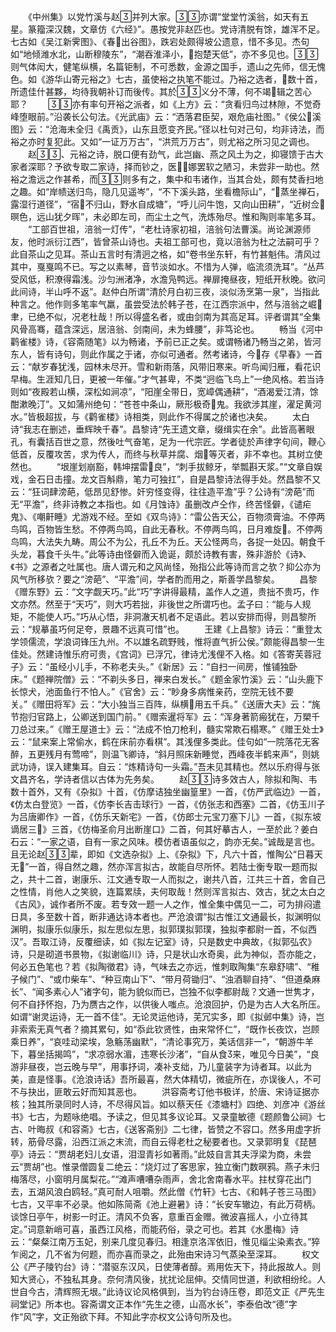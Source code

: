 <!-- { "loadSidebar": true } -->
　　《中州集》以党竹溪与赵并列大家。亦谓“堂堂竹溪翁，如天有五星。篆籀深汉魏，文章仿《六经》”。愚按党非赵匹也。党诗清脱有馀，雄浑不足。七古如《吴江新霁图》、《春出谷图》，跌宕处颇得坡公遗意，惜不多见。杰句如“地倾潍水北，山断穆陵东”，“潮吞淮泽小，抱楚天低”，亦不多见也。则气体闳大，健笔纵横，名篇钜制，不可悉数，金源之国手，遗山之先师，信无愧色。如《游华山寄元裕之》七古，虽使裕之执笔不能过。乃裕之选者，数十首，所遗佳什甚夥，均待我朝补订而後传。其於义分不薄，何不竭辑之苦心耶？
　　亦有率句开裕之派者，如《上方》云：“贪看归鸟过林隙，不觉奇峰堕眼前。”沿袭长公句法。《光武庙》云：“洒落君臣契，艰危庙社图。”《侯公溪图》云：“沧海未全归《禹贡》，山东且愿变齐民。”径以杜句对己句，均非诗法，而裕之亦时复犯此。又如“一证万万古”，“洪荒万万古”，则尤裕之所习见之调也。
　　赵、元裕之诗，脱口便有劲气，此岂幽、燕之风土为之，抑寝馈于古大家者深耶？予欲专取二家诗，择而钞之，医娜罢软之陋习，未尝非一助也。然裕之澹远之作甚希，而则多有之，集中和韦诸作，当其合处，颇有焚香扫地之趣。如“岸帻送归鸟，隐几见遥岑”，“不下溪头路，坐看檐际山”，“蒸坐禅石，露湿行道径”，“宿不归山，野水自成塘”，“呼儿问牛饱，又向山田耕”，“近树佥暝色，远山犹夕晖”，未必即左司，而尘土之气，洗炼殆尽。惟和陶则率笔多耳。
　　“工部百世祖，涪翁一灯传”，“老杜诗家初祖，涪翁句法曹溪。尚论渊源师友，他时派衍江西”，皆曾茶山诗也。夫祖工部可也，竟以涪翁为杜之法嗣可乎？此自茶山之见耳。茶山五言时有清迥之格，如“卷书坐东轩，有竹甚魁伟。清风过其中，戛戛鸣不已。写之以素琴，音节淡如水。不惜为人弹，临流须洗耳”。“丛芦受风低，积潦得霜浅。沙匀洲渚净，水澹凫鸭远。禅扉掩昼夜，短纸开秋晚。欲问此间诗，半山呼不返”。赵仲白所谓“清於月白初三夜，淡似汤烹第一泉”，当指此种言之。他作则多笔率气羸，虽尝受法於韩子苍，在江西宗派中，然与涪翁之崛聿，已绝不似，况老杜哉！所以得盛名者，或由剑南为其高足耳。评者谓其“全集风骨高骞，蕴含深远，居涪翁、剑南间，未为蜂腰”，非笃论也。
　　畅当《河中鹳雀楼》诗，《容斋随笔》以为畅诸，予前已正之矣。或谓畅诸乃畅当之弟，皆河东人，皆有诗句，则此作属之于诸，亦似可通者。然考诸诗，今存《早春》一首云：“献岁春犹浅，园林未尽开。雪和新雨落，风带旧寒来。听鸟闻归雁，看花识早梅。生涯知几日，更被一年催。”才气甚卑，不类“迥临飞鸟上”一绝风格。若当诗则如“夜殿若山横，深松如涧凉”，“阳崖全带日，宽嶂偶通耕”，“酒渴爱江清，馀酣漱晚汀”。又如蒲州绝句：“苍苍中条山，厥形极奇鬼。我欲涉其崖，濯足黄河水。”皆极超拔，与《鹳雀楼》诗相类，则此作不得属之於诸也决矣。
　　太白诗“我志在删述，垂辉映千春”。昌黎诗“先王遗文章，缀缉实在余”。此皆高著眼孔，有囊括百世之意，然後吐气奋笔，足为一代宗匠。学者徒於声律字句间，鞭心低首，反覆攻苦，求为传人，而终与秋草并腐、烟等灭者，非不幸也。其树立使然也。
　　“垠崖划崩豁，韩坤摆雷良”，“刺手拔鲸牙，举瓢斟天浆。”“文章自娱戏，金石日击撞。龙文百斛鼎，笔力可独扛”，自是昌黎诗法得手处。然昌黎不又云：“狂词肆滂葩，低昂见舒惨。奸穷怪变得，往往造平澹”乎？公诗有“滂葩”而无“平澹”，终非诗教之本指也。如《月蚀诗》虽删改卢仝作，终苦怪僻，《谴疟鬼》、《嘲鼾睡》尤游戏不经。至如《双鸟诗》：“雷公告天公，百物须膏油。不停两鸟鸣，百物皆生愁。不停两鸟鸣，自此无春秋。不停两鸟鸣，日月难旋。不停两鸟鸣，大法失九畴。周公不为公，孔丘不为丘。天公怪两鸟，各捉一处囚。朝食千头龙，暮食千头牛。”此等诗由怪僻而入诡诞，颇於诗教有害，殊非游於《诗》、《书》之源者之吐属也。唐人谓元和之风尚怪，殆指公此等诗而言之欤？抑公亦为风气所移欤？要之“滂葩”、“平澹”间，学者酌而用之，斯善学昌黎矣。
　　昌黎《赠东野》云：“文字觑天巧。”此“巧”字讲得最精，盖作人之道，贵拙不贵巧，作文亦然。然至于“天巧”，则大巧若拙，非後世之所谓巧也。孟子曰：“能与人规矩，不能使人巧。”巧从心悟，非洞澈天机者不足语此。若以安排而得，则昌黎所云：“规摹虽巧何足夸，景趣不远真可惜”也。
　　王建《上昌黎》诗云：“重登太学领儒流，学浪词锋压九州。不以雄名疏野贱，惟将直气折公侯。”颇能得昌黎一生佳处。然建诗惟乐府可贵，《宫词》已浮冗，律诗尤浅俚不入格。如《答寄芙蓉冠子》云：“虽经小儿手，不称老夫头。”《新居》云：“自扫一间房，惟铺独卧床。”《题禅院僧》云：“不剃头多日，禅来白发长。”《题金家竹溪》云：“山头鹿下长惊犬，池面鱼行不怕人。”《官舍》云：“眇身多病惟亲药，空院无钱不要关。”《赠田将军》云：“大小独当三百阵，纵横用五千兵。”《送唐大夫》云：“旄节抱归官路上，公卿送到国门前。”《赠索暹将军》云：“浑身著箭瘢犹在，万槊千刀总过来。”《赠王屋道士》云：“法成不怕刀枪利，髓实常欺石榻寒。”《赠王处士》云：“鼠来案上常偷水，鹤在床前亦看棋”。其浅俚多类此。佳句如“一院落花无客醉，五更残月有莺啼”，则温飞卿诗，“斜月照床新睡觉，西峰夜半鹤来声”，则姚武功诗，误入建集耳。自云：“炼精诗句一头霜。”吾未见其精也。然以乐府得与张文昌齐名，学诗者信以古体为先务矣。
　　赵诗多效古人，除拟和陶、韦数十首外，又有《杂拟》十首，《仿摩诘独坐幽篁里》一首，《仿严武临边》一首，《仿太白登览》一首，《仿李长吉击球行》一首，《仿张志和西塞》二首，《仿玉川子为吕唐卿作》一首，《仿乐天新宅》一首，《仿郎士元宝刀塞下儿》一首，《拟东坡谪居三》三首，《仿梅圣俞月出断崖口》二首，何其好摹古人，一至於此？姜白石云：“一家之语，自有一家之风味。模仿者语虽似之，韵亦无矣。”诚哉是言也。且无论赵辈，即如《文选杂拟》上、《杂拟》下，凡六十首，惟陶公“日暮天无”一首，得自然之趣，然亦浑言拟古，故能自尽所怀。若陆士衡专取一题而拟之，共十二首，谢康乐、江文通专取一人而拟之，谢共八首，江共三十首，舍自己之性情，肖他人之笑貌，连篇累牍，夫何取哉！然则浑言拟古、效古，犹之太白之《古风》，诚作者所不废。若专效一题一人之作，惟全集中偶见一二，可为排闷遣日具，多至数十首，断非通达诗本者也。严沧浪谓“拟古惟江文通最长，拟渊明似渊明，拟康乐似康乐，拟左思似左思，拟郭璞拟郭璞，独拟李都尉一首，不似西汉”。吾取江诗，反覆细读，如《拟左记室》诗，只是数史中典故，《拟郭弘农》诗，只是砌道书景物，《拟谢临川》诗，只是状山水奇奥，此为神似，吾亦能之，何必五色笔也？若《拟陶徵君》诗，气味去之亦远，惟刺取陶集“东皋舒啸”、“稚子候门”、“或巾柴车”、“种豆南山下”、“带月荷锄归”、“浊酒聊自持”、“但道桑麻长”、“闻多素心人”诸字句，能为貌似而已，岂独不似李都尉哉？文通一世隽才，何不自抒怀抱，乃为赝古之作，以供後人嗤点。沧浪回护，仍是为古人大名所压。如谓“谢灵运诗，无一首不佳”。无论灵运他诗，芜冗实多，即《拟邺中集》诗，岂非索索无真气者？摘其累句，如“忝此钦贤性，由来常怀仁”，“既作长夜饮，岂顾乘日养”，“哀哇动梁埃，急觞荡幽默”，“清论事究万，美话信非一”，“朝游牛羊下，暮坐括揭鸣”，“求凉弱水湄，违寒长沙渚”，“自从食来，唯见今日美”，“良游非昼夜，岂云晚与早”，用事抒词，凑补支绌，乃儿童装字为诗者耳。以此为美，直是怪事。《沧浪诗话》吾所最喜，然大体精切，微疵所在，亦误後人，不可不与抉出，匪敢云好而知其恶也。
　　洪容斋考订他书极详，於唐、宋诗证据亦核；独其所录同时人诗，不尽得风旨。如以蔡天任《漆塘村》四绝、刘彦冲《游丝书》七古，为题咏绝唱。予读之，但见其多议论耳。又录童敏德《题颜鲁公祠》七古、叶晦叔《和容斋》七古，《送客斋别》二七律，皆赞之不容口。然多用虚字折转，筋骨尽露，沿西江派之末流，而自云得老杜之秘要者也。又录郭明复《琵琶亭》诗云：“贾胡老妇儿女语，泪湿青衫如著雨。”此妓自言其夫浮梁为商，未尝云“贾胡”也。惟录僧圆复二绝云：“烧灯过了客思家，独立衡门数暝鸦。燕子未归梅落尽，小窗明月属梨花。”“滩声嘈嘈杂雨声，舍北舍南春水平。拄杖穿花出门去，五湖风浪白鸥轻。”真可耐人咀嚼。然此僧《竹轩》七古、《和韩子苍三马图》七古，又平率不必录。他如陈简斋《池上避暑》诗：“长安车辙边，有此万荷柄。谈馀日亭午，树影一时正。清风不负客，意重百金赠。微波喜摇人，小立待其定。”词意新峭可喜，虽西江风格，而能药俗，录之可也。若其《水墨梅》诗云：“粲粲江南万玉妃，别来几度见春归。相逢京洛浑依旧，惟见缁尘染素衣。”猝乍阅之，几不省为何题，而亦喜而录之，此殆由宋诗习气蒸染至深耳。
　　权文公《严子陵钓台》诗：“潜驱东汉风，日使薄者醇。焉用佐天下，持此报故人。则知大贤心，不独私其身。奈何清风後，扰扰论屈伸。交情同世道，利欲相纷纶。人世自今古，清辉照无垠。”此诗议论风格俱到，当为钓台诗压卷，即范文正《严先生祠堂记》所本也。容斋谓文正本作“先生之德，山高水长”，李泰伯改“德”字作“风”字，文正殆欲下拜。不知此字亦权文公诗句所及也。
